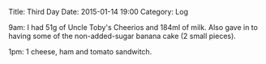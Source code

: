 Title: Third Day
Date: 2015-01-14 19:00
Category: Log

9am: I had 51g of Uncle Toby's Cheerios and 184ml of milk. Also gave in to having some of the non-added-sugar banana cake (2 small pieces).

1pm: 1 cheese, ham and tomato sandwitch.

